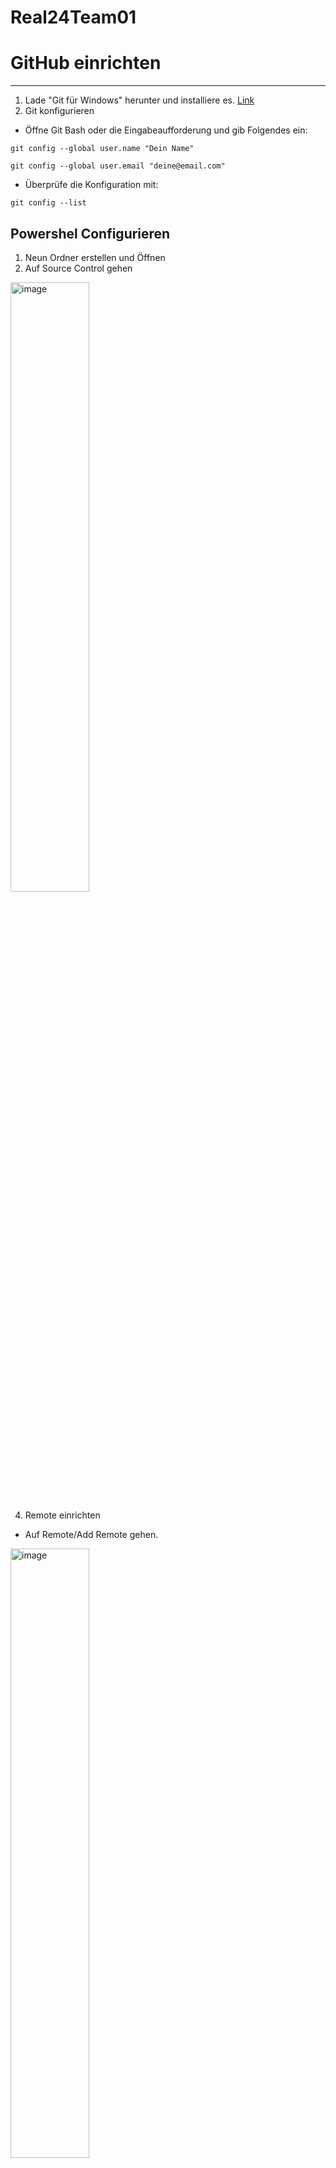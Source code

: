 # Real24Team01
# GitHub einrichten
---
1. Lade "Git für Windows" herunter und installiere es. [Link](https://gitforwindows.org/)
3. Git konfigurieren  
- Öffne Git Bash oder die Eingabeaufforderung und gib Folgendes ein:  
```
git config --global user.name "Dein Name"
```
```
git config --global user.email "deine@email.com"
```
- Überprüfe die Konfiguration mit:
```
git config --list
```
## Powershel Configurieren
1. Neun Ordner erstellen und Öffnen
2. Auf Source Control gehen
<img src="https://github.com/user-attachments/assets/ab44d7bd-76c3-478a-a3f8-c7cbf26464dd" alt="image" style="width:50%; height:auto;">

4. Remote einrichten  
- Auf Remote/Add Remote gehen.  
<img src="https://github.com/user-attachments/assets/426b066c-251d-4731-94b6-69b60e20bda4" alt="image" style="width:50%; height:auto;">

- Auf Add remote frome Github gehen.  
- Freigegebenen Ordner auswählen  
- Beliebigen Remote Name eingeben  
- Auf den Folgenen abschnitt Klicken und den Remote auswählen  
<img src="https://github.com/user-attachments/assets/e0d8e7c4-201b-4f47-a223-749a45855ad7" alt="image" style="width:50%; height:auto;">

- Dan refresh und anschliessend Commit auswählen  
<img src="https://github.com/user-attachments/assets/3da7c544-ecfd-4612-85ae-8c482a8d015b" alt="image" style="width:50%; height:auto;">  

## Virtuelle Umgebung venv erstellen/aktualisieren
---
### Neu erstellen
1. Projekt klonen
2. In Visual Studio Verzeichnis auswählen
3. Im Terminal folgende Eingaben machen
```
python -m venv venv
```
```
venv/Scripts/activate
```
```
pip install -r requirements.txt
```

### Aktuallisieren nachdem neue Bibliothek installiert wurde
1. Im Terminal folgende Eingabe machen
```
pip freeze > requirements.txt
```
3. Auf Github laden
4. Danach müssen die anderen Benutzer die venv aktualisieren
```
venv/Scripts/activate
```
```
pip install -r requirements.txt
```

# MkDocs
---
## Use ov MkDocs


- If MkDocs is installed inside a **virtual environment**, activate it first:
```Powershel
venv\Scripts\Activate
```
- Then Rund
```Powershel
mkdocs serve
```
## Installation
---
### Make a new respository
- Go to Github and Create a new respository. Name it. Chose **.gitignare template Python**  and **GNU General Public Licences v3.0**. Then create it.
### Cloce the respository
- copie **SHH** Url
- Open Terminal
```
git clone 'URL'
```
- go into the generatet folder
```
cd 'Projekt Name'
```
- create the venv enviorment
```
python -m venv venv
```
- activate venv
```
venv\Scripts\Activate
```
### Instal MkDocscode .
```
pip install mkdocs-material
```
### Visual studio code
- open visual studio code
```
code .
```
### Create MkDocs
- create mkDocs folder
```
mkdocs new .
```
- If MkDocs is installed inside a **virtual environment**, activate it first:
```Powershel
venv\Scripts\Activate
```
- Then Rund
```Powershel
mkdocs serve
```
#### Chanche the Yaml file
- See this yaml file
## Debugging
---
### OSError: no library called "cairo-2" was found
##### **Option 1: Installiere Cairo über MSYS2 (empfohlen)**

1. Lade **MSYS2** von der offiziellen Seite herunter:  
    👉 [https://www.msys2.org/](https://www.msys2.org/)
2. Installiere MSYS2 und öffne die **MSYS2 "MinGW 64-bit" Shell**.
3. Führe folgenden Befehl aus:
```
pacman -S mingw-w64-x86_64-cairo
```
**Füge den Cairo-Ordner zu den Umgebungsvariablen hinzu**:

- Kontrolliere ob der Cairo-Installationsordner existiert. (`C:\msys64\mingw64\bin`).
- Win+R
```
SystemPropertiesAdvanced
```
- Wähle unter **"User variables 'user'"** die **"Path"**-Variable und klicke auf **Bearbeiten**.
- Klicke auf **Neu** und füge den Pfad hinzu:
```
C:\msys64\mingw64\bin
```
- Kontrolliere ob Cairo funktioniert
```
where cairo.dll
```
- Wenn Datei gefunden -> Io
